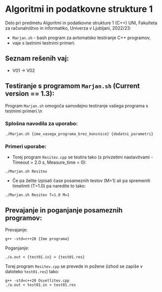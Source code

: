 # Algoritmi in podatkovne strukture 1

Delo pri predmetu Algoritmi in podatkovne strukture 1 (C++) UNI, Fakulteta za računalništvo in informatiko, Univerza v Ljubljani, 2022/23:

- `Marjan.sh` - bash program za avtomatsko testiranje C++ programov,
- vaje s lastnimi testnimi primeri.

Seznam rešenih vaj:
----------
- V01 -> V02

Testiranje s programom `Marjan.sh` (Current version == 1.3):
---------
Program `Marjan.sh` omogoča samodejno testiranje vašega programa s testnimi primeri.\n
### Splošna navodila za uporabo:
```shell
./Marjan.sh {ime_vasega_programa_brez_koncnice} {dodatni_parametri}
```

### Primeri uporabe:
- Torej program `Resitev.cpp` se testira tako (s privzetimi nastavitvami - Timeout = 2.0 s, Measure_time = 0):
```shell
./Marjan.sh Resitev
```

- Če pa želite izpisati čase posameznih testov (M=1) ali pa spremeniti timelimit (T=1.0) pa naredite to tako:
```shell
./Marjan.sh Resitev T=1.0 M=1
```

Prevajanje in poganjanje posameznih programov:
----------
Prevajanje:
```shell
g++ -std=c++20 {Ime programa}
```
Poganjanje:
```shell
./a.out < {test01.in} > {test01.res}
```
Torej program `Resitev.cpp` se prevede in požene (izhod se zapiše v datoteko `test01.res`) tako:
```shell
g++ -std=c++20 Osvetlitev.cpp
./a.out < test01.in > test01.res
```
